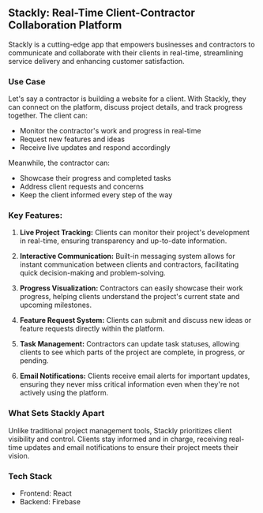 ## Stackly: Real-Time Client-Contractor Collaboration Platform

Stackly is a cutting-edge app that empowers businesses and contractors to communicate and collaborate with their clients in real-time, streamlining service delivery and enhancing customer satisfaction.

### Use Case

Let's say a contractor is building a website for a client. With Stackly, they can connect on the platform, discuss project details, and track progress together. The client can:

- Monitor the contractor's work and progress in real-time
- Request new features and ideas
- Receive live updates and respond accordingly

Meanwhile, the contractor can:

- Showcase their progress and completed tasks
- Address client requests and concerns
- Keep the client informed every step of the way

### Key Features:

1. **Live Project Tracking:** Clients can monitor their project's development in real-time, ensuring transparency and up-to-date information.

2. **Interactive Communication:** Built-in messaging system allows for instant communication between clients and contractors, facilitating quick decision-making and problem-solving.

3. **Progress Visualization:** Contractors can easily showcase their work progress, helping clients understand the project's current state and upcoming milestones.

4. **Feature Request System:** Clients can submit and discuss new ideas or feature requests directly within the platform.

5. **Task Management:** Contractors can update task statuses, allowing clients to see which parts of the project are complete, in progress, or pending.

6. **Email Notifications:** Clients receive email alerts for important updates, ensuring they never miss critical information even when they're not actively using the platform.

### What Sets Stackly Apart

Unlike traditional project management tools, Stackly prioritizes client visibility and control. Clients stay informed and in charge, receiving real-time updates and email notifications to ensure their project meets their vision.

### Tech Stack

- Frontend: React
- Backend: Firebase

